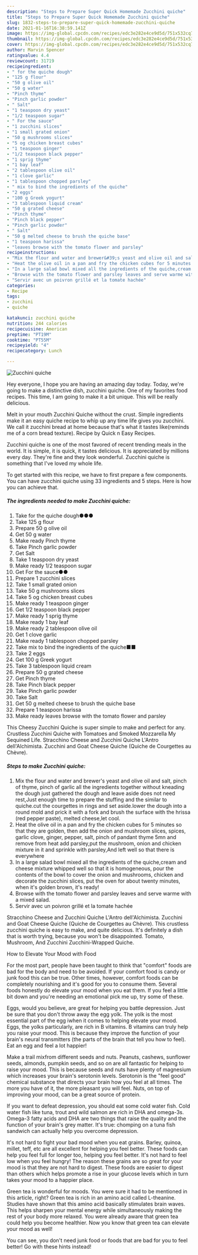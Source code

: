 ```yaml
---
description: "Steps to Prepare Super Quick Homemade Zucchini quiche"
title: "Steps to Prepare Super Quick Homemade Zucchini quiche"
slug: 1832-steps-to-prepare-super-quick-homemade-zucchini-quiche
date: 2021-01-16T16:38:59.141Z
image: https://img-global.cpcdn.com/recipes/edc3e282e4ce9d5d/751x532cq70/zucchini-quiche-recipe-main-photo.jpg
thumbnail: https://img-global.cpcdn.com/recipes/edc3e282e4ce9d5d/751x532cq70/zucchini-quiche-recipe-main-photo.jpg
cover: https://img-global.cpcdn.com/recipes/edc3e282e4ce9d5d/751x532cq70/zucchini-quiche-recipe-main-photo.jpg
author: Marvin Spencer
ratingvalue: 4.4
reviewcount: 31719
recipeingredient:
- " for the quiche dough"
- "125 g flour"
- "50 g olive oil"
- "50 g water"
- "Pinch thyme"
- "Pinch garlic powder"
- " Salt"
- "1 teaspoon dry yeast"
- "1/2 teaspoon sugar"
- " For the sauce"
- "1 zucchini slices"
- "1 small grated onion"
- "50 g mushrooms slices"
- "5 og chicken breast cubes"
- "1 teaspoon ginger"
- "1/2 teaspoon black pepper"
- "1 sprig thyme"
- "1 bay leaf"
- "2 tablespoon olive oil"
- "1 clove garlic"
- "1 tablespoon chopped parsley"
- " mix to bind the ingredients of the quiche"
- "2 eggs"
- "100 g Greek yogurt"
- "3 tablespoon liquid cream"
- "50 g grated cheese"
- "Pinch thyme"
- "Pinch black pepper"
- "Pinch garlic powder"
- " Salt"
- "50 g melted cheese to brush the quiche base"
- "1 teaspoon harissa"
- "leaves browse with the tomato flower and parsley"
recipeinstructions:
- "Mix the flour and water and brewer&#39;s yeast and olive oil and salt, pinch of thyme, pinch of garlic all the ingredients together without kneading the dough just gathered the dough and leave aside does not need rest,Just enough time to prepare the stuffing and the similar to quiche.cut the courgettes in rings and set aside.lower the dough into a round mold and prick it with a fork and brush the surface with the hrissa (red pepper paste), melted cheese,let cool."
- "Heat the olive oil in a pan and fry the chicken cubes for 5 minutes so that they are golden, then add the onion and mushroom slices, spices, garlic clove, ginger, pepper, salt, pinch of pandant thyme 5mn and remove from heat add parsley,put the mushroom, onion and chicken mixture in it and sprinkle with parsley,And left well so that there is everywhere"
- "In a large salad bowl mixed all the ingredients of the quiche,cream and cheese mixture whipped well so that it is homogeneous, pour the contents of the bowl to cover the onion and mushrooms, chicken and decorate the zucchini slices, put the oven for about twenty minutes, when it&#39;s golden brown, it&#39;s ready!"
- "Browse with the tomato flower and parsley leaves and serve warme with a mixed salad."
- "Servir avec un poivron grillé et la tomate hachée"
categories:
- Recipe
tags:
- zucchini
- quiche

katakunci: zucchini quiche 
nutrition: 244 calories
recipecuisine: American
preptime: "PT19M"
cooktime: "PT55M"
recipeyield: "4"
recipecategory: Lunch

---
```



![Zucchini quiche](https://img-global.cpcdn.com/recipes/edc3e282e4ce9d5d/751x532cq70/zucchini-quiche-recipe-main-photo.jpg)

Hey everyone, I hope you are having an amazing day today. Today, we're going to make a distinctive dish, zucchini quiche. One of my favorites food recipes. This time, I am going to make it a bit unique. This will be really delicious.

Melt in your mouth Zucchini Quiche without the crust. Simple ingredients make it an easy quiche recipe to whip up any time life gives you zucchini. We call it zucchini bread at home because that&#39;s what it tastes like(reminds me of a corn bread texture). Recipe by Quick n Easy Recipes.

Zucchini quiche is one of the most favored of recent trending meals in the world. It is simple, it is quick, it tastes delicious. It is appreciated by millions every day. They're fine and they look wonderful. Zucchini quiche is something that I've loved my whole life.


To get started with this recipe, we have to first prepare a few components. You can have zucchini quiche using 33 ingredients and 5 steps. Here is how you can achieve that.

<!--inarticleads1-->

##### The ingredients needed to make Zucchini quiche:

1. Take  for the quiche dough●●●
1. Take 125 g flour
1. Prepare 50 g olive oil
1. Get 50 g water
1. Make ready Pinch thyme
1. Take Pinch garlic powder
1. Get  Salt
1. Take 1 teaspoon dry yeast
1. Make ready 1/2 teaspoon sugar
1. Get  For the sauce●●
1. Prepare 1 zucchini slices
1. Take 1 small grated onion
1. Take 50 g mushrooms slices
1. Take 5 og chicken breast cubes
1. Make ready 1 teaspoon ginger
1. Get 1/2 teaspoon black pepper
1. Make ready 1 sprig thyme
1. Make ready 1 bay leaf
1. Make ready 2 tablespoon olive oil
1. Get 1 clove garlic
1. Make ready 1 tablespoon chopped parsley
1. Take  mix to bind the ingredients of the quiche■■
1. Take 2 eggs
1. Get 100 g Greek yogurt
1. Take 3 tablespoon liquid cream
1. Prepare 50 g grated cheese
1. Get Pinch thyme
1. Take Pinch black pepper
1. Take Pinch garlic powder
1. Take  Salt
1. Get 50 g melted cheese to brush the quiche base
1. Prepare 1 teaspoon harissa
1. Make ready leaves browse with the tomato flower and parsley


This Cheesy Zucchini Quiche is super simple to make and perfect for any. Crustless Zucchini Quiche with Tomatoes and Smoked Mozzarella My Sequined Life. Stracchino Cheese and Zucchini Quiche L&#39;Antro dell&#39;Alchimista. Zucchini and Goat Cheese Quiche (Quiche de Courgettes au Chèvre). 

<!--inarticleads2-->

##### Steps to make Zucchini quiche:

1. Mix the flour and water and brewer&#39;s yeast and olive oil and salt, pinch of thyme, pinch of garlic all the ingredients together without kneading the dough just gathered the dough and leave aside does not need rest,Just enough time to prepare the stuffing and the similar to quiche.cut the courgettes in rings and set aside.lower the dough into a round mold and prick it with a fork and brush the surface with the hrissa (red pepper paste), melted cheese,let cool.
1. Heat the olive oil in a pan and fry the chicken cubes for 5 minutes so that they are golden, then add the onion and mushroom slices, spices, garlic clove, ginger, pepper, salt, pinch of pandant thyme 5mn and remove from heat add parsley,put the mushroom, onion and chicken mixture in it and sprinkle with parsley,And left well so that there is everywhere
1. In a large salad bowl mixed all the ingredients of the quiche,cream and cheese mixture whipped well so that it is homogeneous, pour the contents of the bowl to cover the onion and mushrooms, chicken and decorate the zucchini slices, put the oven for about twenty minutes, when it&#39;s golden brown, it&#39;s ready!
1. Browse with the tomato flower and parsley leaves and serve warme with a mixed salad.
1. Servir avec un poivron grillé et la tomate hachée


Stracchino Cheese and Zucchini Quiche L&#39;Antro dell&#39;Alchimista. Zucchini and Goat Cheese Quiche (Quiche de Courgettes au Chèvre). This crustless zucchini quiche is easy to make, and quite delicious. It&#39;s definitely a dish that is worth trying, because you won&#39;t be disappointed. Tomato, Mushroom, And Zucchini Zucchini-Wrapped Quiche. 

How to Elevate Your Mood with Food


For the most part, people have been taught to think that "comfort" foods are bad for the body and need to be avoided. If your comfort food is candy or junk food this can be true. Other times, however, comfort foods can be completely nourishing and it's good for you to consume them. Several foods honestly do elevate your mood when you eat them. If you feel a little bit down and you're needing an emotional pick me up, try some of these.

Eggs, would you believe, are great for helping you battle depression. Just be sure that you don't throw away the egg yolk. The yolk is the most essential part of the egg iwhen it comes to helping elevate your mood. Eggs, the yolks particularly, are rich in B vitamins. B vitamins can truly help you raise your mood. This is because they improve the function of your brain's neural transmitters (the parts of the brain that tell you how to feel). Eat an egg and feel a lot happier!

Make a trail mixfrom different seeds and nuts. Peanuts, cashews, sunflower seeds, almonds, pumpkin seeds, and so on are all fantastic for helping to raise your mood. This is because seeds and nuts have plenty of magnesium which increases your brain's serotonin levels. Serotonin is the "feel good" chemical substance that directs your brain how you feel at all times. The more you have of it, the more pleasant you will feel. Nuts, on top of improving your mood, can be a great source of protein.

If you want to defeat depression, you should eat some cold water fish. Cold water fish like tuna, trout and wild salmon are rich in DHA and omega-3s. Omega-3 fatty acids and DHA are two things that raise the quality and the function of your brain's grey matter. It's true: chomping on a tuna fish sandwich can actually help you overcome depression. 

It's not hard to fight your bad mood when you eat grains. Barley, quinoa, millet, teff, etc are all excellent for helping you feel better. These foods can help you feel full for longer too, helping you feel better. It's not hard to feel low when you feel hungry! The reason these grains are so great for your mood is that they are not hard to digest. These foods are easier to digest than others which helps promote a rise in your glucose levels which in turn takes your mood to a happier place.

Green tea is wonderful for moods. You were sure it had to be mentioned in this article, right? Green tea is rich in an amino acid called L-theanine. Studies have shown that this amino acid basically stimulates brain waves. This helps sharpen your mental energy while simultaneously making the rest of your body more relaxed. You were already aware that green tea could help you become healthier. Now you know that green tea can elevate your mood as well!

You can see, you don't need junk food or foods that are bad for you to feel better! Go  with  these hints  instead!

